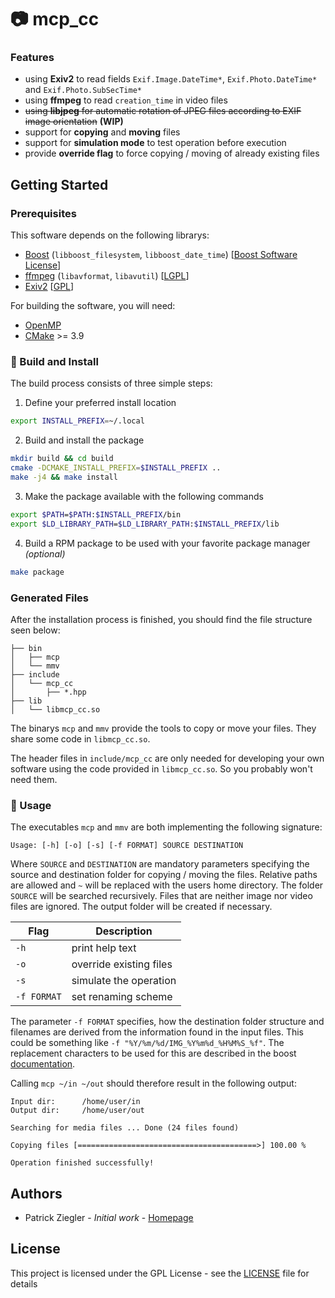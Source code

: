 #  :camera: mcp_cc

### Features
* using **Exiv2** to read fields `Exif.Image.DateTime*`, `Exif.Photo.DateTime*` and `Exif.Photo.SubSecTime*`
* using **ffmpeg** to read `creation_time` in video files
* ~~using **libjpeg** for automatic rotation of JPEG files according to EXIF image orientation~~ **(WIP)** 
* support for **copying** and **moving** files
* support for **simulation mode** to test operation before execution
* provide **override flag** to force copying / moving of already existing files

## Getting Started

### Prerequisites

This software depends on the following librarys:

* [Boost](https://www.boost.org/) (`libboost_filesystem`, `libboost_date_time`) [[Boost Software License](https://www.boost.org/users/license.html)]
* [ffmpeg](https://ffmpeg.org/) (`libavformat`, `libavutil`) [[LGPL](https://ffmpeg.org/legal.html)]
* [Exiv2](http://exiv2.org/) [[GPL](https://github.com/Exiv2/exiv2/blob/master/license.txt)]

For building the software, you will need:

* [OpenMP](https://www.openmp.org/)
* [CMake](https://cmake.org/) >= 3.9

### :hammer: Build and Install

The build process consists of three simple steps:

1. Define your preferred install location
```bash
export INSTALL_PREFIX=~/.local
```
2. Build and install the package
```bash
mkdir build && cd build
cmake -DCMAKE_INSTALL_PREFIX=$INSTALL_PREFIX ..
make -j4 && make install
```
3. Make the package available with the following commands
```bash
export $PATH=$PATH:$INSTALL_PREFIX/bin
export $LD_LIBRARY_PATH=$LD_LIBRARY_PATH:$INSTALL_PREFIX/lib
```
4. Build a RPM package to be used with your favorite package manager *(optional)*
```bash
make package
```

### Generated Files

After the installation process is finished, you should find the file structure seen below:

```
├── bin
│   ├── mcp
│   └── mmv
├── include
│   └── mcp_cc
│       ├── *.hpp
├── lib
│   └── libmcp_cc.so
```

The binarys `mcp` and `mmv` provide the tools to copy or move your files. They share some code in `libmcp_cc.so`.

The header files in `include/mcp_cc` are only needed for developing your own software using the code provided in `libmcp_cc.so`. So you probably won't need them.

###  :rocket: Usage

The executables `mcp` and `mmv` are both implementing the following signature:

```
Usage: [-h] [-o] [-s] [-f FORMAT] SOURCE DESTINATION
```

Where `SOURCE` and `DESTINATION` are mandatory parameters specifying the source and destination folder for copying / moving the files. Relative paths are allowed and `~` will be replaced with the users home directory. The folder `SOURCE` will be searched recursively. Files that are neither image nor video files are ignored. The output folder will be created if necessary.

Flag | Description
------------ | -------------
`-h` | print help text
`-o` | override existing files
`-s` | simulate the operation
`-f FORMAT` | set renaming scheme

The parameter `-f FORMAT` specifies, how the destination folder structure and filenames are derived from the information found in the input files. This could be something like `-f "%Y/%m/%d/IMG_%Y%m%d_%H%M%S_%f"`. The replacement characters to be used for this are described in the boost [documentation](https://www.boost.org/doc/libs/1_69_0/doc/html/date_time/date_time_io.html).

Calling `mcp ~/in ~/out` should therefore result in the following output:

```
Input dir:      /home/user/in
Output dir:     /home/user/out

Searching for media files ... Done (24 files found)

Copying files [========================================>] 100.00 %

Operation finished successfully!
```

## Authors

*  Patrick Ziegler - *Initial work* - [Homepage](https://patrickziegler.github.io)

## License

This project is licensed under the GPL License - see the [LICENSE](LICENSE) file for details
